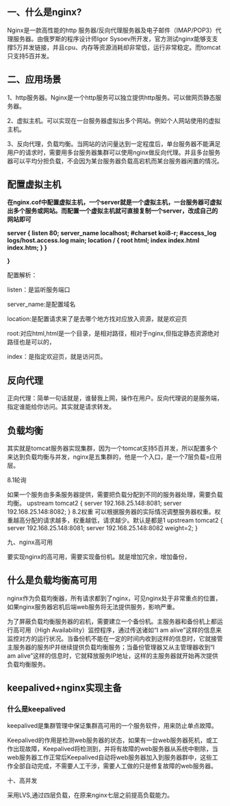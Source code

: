 ## **一、什么是nginx?**

Nginx是一款高性能的http 服务器/反向代理服务器及电子邮件（IMAP/POP3）代理服务器。由俄罗斯的程序设计师Igor Sysoev所开发，官方测试nginx能够支支撑5万并发链接，并且cpu、内存等资源消耗却非常低，运行非常稳定。而tomcat只支持5百并发。

## **二、应用场景**

1、http服务器。Nginx是一个http服务可以独立提供http服务。可以做网页静态服务器。

2、虚拟主机。可以实现在一台服务器虚拟出多个网站。例如个人网站使用的虚拟主机。

3、反向代理，负载均衡。当网站的访问量达到一定程度后，单台服务器不能满足用户的请求时，需要用多台服务器集群可以使用nginx做反向代理。并且多台服务器可以平均分担负载，不会因为某台服务器负载高宕机而某台服务器闲置的情况。

## **配置虚拟主机**

**在nginx.cof中配置虚拟主机，一个server就是一个虚拟主机，一台服务器可虚拟出多个服务或网站。而配置一个虚拟主机就可直接复制一个server，改成自己的网站即可**

**server {
    listen    80;
    server_name localhost;
    \#charset koi8-r;
    \#access_log logs/host.access.log main;
    location / {
      root  html;
      index index.html index.htm;
    }
  }**

**}**

配置解析：

listen：是监听服务端口

server_name:是配置域名

location:是配置请求来了是去哪个地方找对应放入资源，就是欢迎页

root:对应html,html是一个目录，是相对路径，相对于nginx,但指定静态资源绝对路径也是可以的，

index：是指定欢迎页，就是访问页。

## **反向代理**

正向代理：简单一句话就是，谁替我上网，操作在用户。反向代理说的是服务端，指定谁能给你访问。其实就是请求转发。

## 负载均衡

其实就是tomcat服务器实现集群，因为一个tomcat支持5百并发，所以配置多个来达到负载均衡与并发，nginx是五集群的，他是一个入口，是一个7层负载=应用层。

8.1轮询

如果一个服务由多条服务器提供，需要把负载分配到不同的服务器处理，需要负载均衡。
 upstream tomcat2 {
server 192.168.25.148:8081;
server 192.168.25.148:8082;
 }
8.2权重
可以根据服务器的实际情况调整服务器权重。权重越高分配的请求越多，权重越低，请求越少。默认是都是1
 upstream tomcat2 {
server 192.168.25.148:8081;
server 192.168.25.148:8082 weight=2;
  }

九、nginx高可用

要实现nginx的高可用，需要实现备份机。就是增加冗余，增加备份，

##  什么是负载均衡高可用

nginx作为负载均衡器，所有请求都到了nginx，可见nginx处于非常重点的位置，如果nginx服务器宕机后端web服务将无法提供服务，影响严重。

为了屏蔽负载均衡服务器的宕机，需要建立一个备份机。主服务器和备份机上都运行高可用（High Availability）监控程序，通过传送诸如“I am alive”这样的信息来监控对方的运行状况。当备份机不能在一定的时间内收到这样的信息时，它就接管主服务器的服务IP并继续提供负载均衡服务；当备份管理器又从主管理器收到“I am alive”这样的信息时，它就释放服务IP地址，这样的主服务器就开始再次提供负载均衡服务。

## keepalived+nginx实现主备

### 什么是keepalived

keepalived是集群管理中保证集群高可用的一个服务软件，用来防止单点故障。

 Keepalived的作用是检测web服务器的状态，如果有一台web服务器死机，或工作出现故障，Keepalived将检测到，并将有故障的web服务器从系统中剔除，当web服务器工作正常后Keepalived自动将web服务器加入到服务器群中，这些工作全部自动完成，不需要人工干涉，需要人工做的只是修复故障的web服务器。

十、高并发

采用LVS,通过四层负载，在原来nginx七层之前提高负载能力。